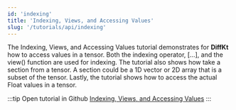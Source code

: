 ```yaml
---
id: 'indexing'
title: 'Indexing, Views, and Accessing Values'
slug: '/tutorials/api/indexing'
---
```

The Indexing, Views, and Accessing Values tutorial demonstrates for **DiffKt** how to access values in a tensor. 
Both the indexing operator, [...], and the view() function are used for indexing. 
The tutorial also shows how take a section from a tensor. A section could be a 1D vector or 2D array that is a subset of the tensor. 
Lastly, the tutorial shows how to access the actual Float values in a tensor.

:::tip Open tutorial in Github
[Indexing, Views, and Accessing Values](https://github.com/facebookresearch/diffkt/blob/main/tutorials/indexing.ipynb)
:::